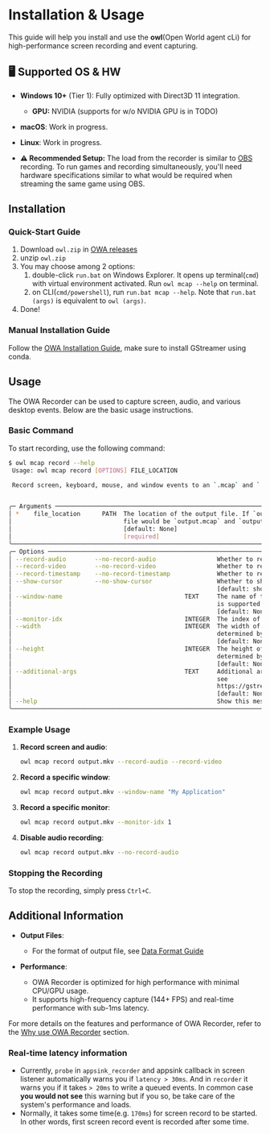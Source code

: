 # Installation & Usage

This guide will help you install and use the **owl**(Open World agent cLi) for high-performance screen recording and event capturing.

## 🖥 Supported OS & HW

- **Windows 10+** (Tier 1): Fully optimized with Direct3D 11 integration.  
    - **GPU:** NVIDIA (supports for w/o NVIDIA GPU is in TODO)  
- **macOS**: Work in progress.  
- **Linux**: Work in progress.

- **⚠️ Recommended Setup:** The load from the recorder is similar to [OBS](https://obsproject.com/) recording. To run games and recording simultaneously, you'll need hardware specifications similar to what would be required when streaming the same game using OBS.

## Installation

### Quick-Start Guide

1. Download `owl.zip` in [OWA releases](https://github.com/open-world-agents/open-world-agents/releases)
2. unzip `owl.zip`
3. You may choose among 2 options:
    1. double-click `run.bat` on Windows Explorer. It opens up terminal(`cmd`) with virtual environment activated. Run `owl mcap --help` on terminal.
    2. on CLI(`cmd/powershell`), run `run.bat mcap --help`. Note that `run.bat (args)` is equivalent to `owl (args)`.
4. Done!

### Manual Installation Guide

Follow the [OWA Installation Guide](../../install.md), make sure to install GStreamer using conda.

## Usage

The OWA Recorder can be used to capture screen, audio, and various desktop events. Below are the basic usage instructions.

### Basic Command

To start recording, use the following command:
```sh
$ owl mcap record --help
 Usage: owl mcap record [OPTIONS] FILE_LOCATION

 Record screen, keyboard, mouse, and window events to an `.mcap` and `.mkv` file.


╭─ Arguments ──────────────────────────────────────────────────────────────────────────────────────────────────────────╮
│ *    file_location      PATH  The location of the output file. If `output.mcap` is given as argument, the output     │
│                               file would be `output.mcap` and `output.mkv`.                                          │
│                               [default: None]                                                                        │
│                               [required]                                                                             │
╰──────────────────────────────────────────────────────────────────────────────────────────────────────────────────────╯
╭─ Options ────────────────────────────────────────────────────────────────────────────────────────────────────────────╮
│ --record-audio        --no-record-audio                 Whether to record audio [default: record-audio]              │
│ --record-video        --no-record-video                 Whether to record video [default: record-video]              │
│ --record-timestamp    --no-record-timestamp             Whether to record timestamp [default: record-timestamp]      │
│ --show-cursor         --no-show-cursor                  Whether to show the cursor in the capture                    │
│                                                         [default: show-cursor]                                       │
│ --window-name                                  TEXT     The name of the window to capture, substring of window name  │
│                                                         is supported                                                 │
│                                                         [default: None]                                              │
│ --monitor-idx                                  INTEGER  The index of the monitor to capture [default: None]          │
│ --width                                        INTEGER  The width of the video. If None, the width will be           │
│                                                         determined by the source.                                    │
│                                                         [default: None]                                              │
│ --height                                       INTEGER  The height of the video. If None, the height will be         │
│                                                         determined by the source.                                    │
│                                                         [default: None]                                              │
│ --additional-args                              TEXT     Additional arguments to pass to the pipeline. For detail,    │
│                                                         see                                                          │
│                                                         https://gstreamer.freedesktop.org/documentation/d3d11/d3d11… │
│                                                         [default: None]                                              │
│ --help                                                  Show this message and exit.                                  │
╰──────────────────────────────────────────────────────────────────────────────────────────────────────────────────────╯
```

### Example Usage

1. **Record screen and audio**:
    ```sh
    owl mcap record output.mkv --record-audio --record-video
    ```

2. **Record a specific window**:
    ```sh
    owl mcap record output.mkv --window-name "My Application"
    ```

3. **Record a specific monitor**:
    ```sh
    owl mcap record output.mkv --monitor-idx 1
    ```

4. **Disable audio recording**:
    ```sh
    owl mcap record output.mkv --no-record-audio
    ```

### Stopping the Recording

To stop the recording, simply press `Ctrl+C`.


## Additional Information

- **Output Files**:
    - For the format of output file, see [Data Format Guide](../data_format.md)

- **Performance**:
    - OWA Recorder is optimized for high performance with minimal CPU/GPU usage.
    - It supports high-frequency capture (144+ FPS) and real-time performance with sub-1ms latency.

For more details on the features and performance of OWA Recorder, refer to the [Why use OWA Recorder](why.md) section.

### Real-time latency information

- Currently, `probe` in `appsink_recorder` and appsink callback in screen listener automatically warns you if `latency > 30ms`. And in `recorder` it warns you if it takes `> 20ms` to write a queued events. In common case **you would not see** this warning but if you so, be take care of the system's performance and loads.
- Normally, it takes some time(e.g. `170ms`) for screen record to be started. In other words, first screen record event is recorded after some time.
